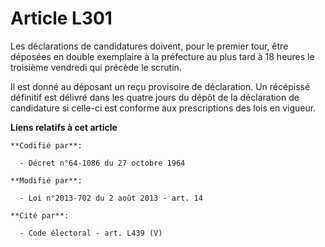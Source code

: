 # Article L301

Les déclarations de candidatures doivent, pour le premier tour, être déposées en double exemplaire à la préfecture au plus
tard à 18 heures le troisième vendredi qui précède le scrutin. 

Il est donné au déposant un reçu provisoire de déclaration. Un récépissé définitif est délivré dans les quatre jours du dépôt
de la déclaration de candidature si celle-ci est conforme aux prescriptions des lois en vigueur.

**Liens relatifs à cet article**

	**Codifié par**:

	  - Décret n°64-1086 du 27 octobre 1964

	**Modifié par**:

	  - Loi n°2013-702 du 2 août 2013 - art. 14

	**Cité par**:

	  - Code électoral - art. L439 (V)
